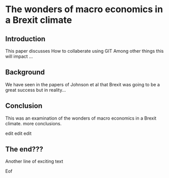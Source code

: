 # The wonders of macro economics in a Brexit climate

## Introduction

This paper discusses How to collaberate using GIT
Among other things this will impact ...

## Background

We have seen in the papers of Johnson et al that Brexit
was going to be a great success but in reality...

## Conclusion

This was an examination of the wonders of macro economics in a Brexit climate.
more conclusions.

edit edit edit

## The end???
Another line of exciting text

Eof
